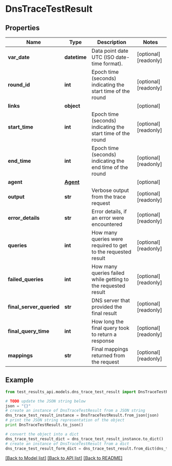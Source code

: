 # DnsTraceTestResult


## Properties
Name | Type | Description | Notes
------------ | ------------- | ------------- | -------------
**var_date** | **datetime** | Data point date UTC (ISO date-time format). | [optional] [readonly] 
**round_id** | **int** | Epoch time (seconds) indicating the start time of the round | [optional] [readonly] 
**links** | **object** |  | [optional] 
**start_time** | **int** | Epoch time (seconds) indicating the start time of the round | [optional] [readonly] 
**end_time** | **int** | Epoch time (seconds) indicating the end time of the round | [optional] [readonly] 
**agent** | [**Agent**](Agent.md) |  | [optional] 
**output** | **str** | Verbose output from the trace request | [optional] [readonly] 
**error_details** | **str** | Error details, if an error were encountered | [optional] [readonly] 
**queries** | **int** | How many queries were required to get to the requested result | [optional] [readonly] 
**failed_queries** | **int** | How many queries failed while getting to the requested result | [optional] [readonly] 
**final_server_queried** | **str** | DNS server that provided the final result | [optional] [readonly] 
**final_query_time** | **int** | How long the final query took to return a response | [optional] [readonly] 
**mappings** | **str** | Final mappings returned from the request | [optional] [readonly] 

## Example

```python
from test_results_api.models.dns_trace_test_result import DnsTraceTestResult

# TODO update the JSON string below
json = "{}"
# create an instance of DnsTraceTestResult from a JSON string
dns_trace_test_result_instance = DnsTraceTestResult.from_json(json)
# print the JSON string representation of the object
print DnsTraceTestResult.to_json()

# convert the object into a dict
dns_trace_test_result_dict = dns_trace_test_result_instance.to_dict()
# create an instance of DnsTraceTestResult from a dict
dns_trace_test_result_form_dict = dns_trace_test_result.from_dict(dns_trace_test_result_dict)
```
[[Back to Model list]](../README.md#documentation-for-models) [[Back to API list]](../README.md#documentation-for-api-endpoints) [[Back to README]](../README.md)


